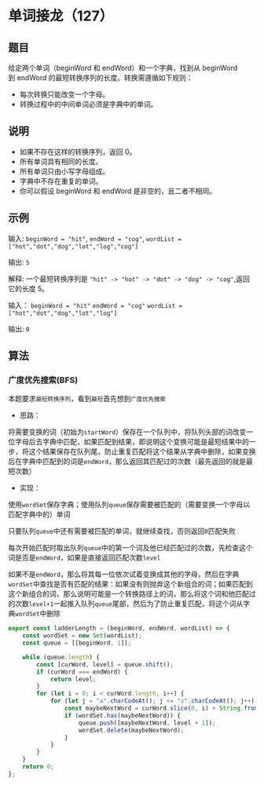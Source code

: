 # 单词接龙（127）

## 题目

给定两个单词（beginWord 和 endWord）和一个字典，找到从 beginWord 到 endWord 的最短转换序列的长度。转换需遵循如下规则：

- 每次转换只能改变一个字母。
- 转换过程中的中间单词必须是字典中的单词。

## 说明

- 如果不存在这样的转换序列，返回 0。
- 所有单词具有相同的长度。
- 所有单词只由小写字母组成。
- 字典中不存在重复的单词。
- 你可以假设 beginWord 和 endWord 是非空的，且二者不相同。

## 示例

输入:
`beginWord = "hit"`,
`endWord = "cog"`,
`wordList = ["hot","dot","dog","lot","log","cog"]`

输出: `5`

解释: 一个最短转换序列是 `"hit" -> "hot" -> "dot" -> "dog" -> "cog"`,返回它的长度 5。

输入：
`beginWord = "hit"`
`endWord = "cog"`
`wordList = ["hot","dot","dog","lot","log"]`

输出: `0`

## 算法

### 广度优先搜索(BFS)

本题要求`最短转换序列`，看到`最短`首先想到`广度优先搜索`

- 思路：

将需要变换的词（初始为`startWord`）保存在一个队列中，将队列头部的词改变一位字母后去字典中匹配，如果匹配到结果，即说明这个变换可能是最短结果中的一步，将这个结果保存在队列尾，防止重复匹配将这个结果从字典中删除，如果变换后在字典中匹配到的词是`endWord`，那么返回其匹配过的次数（最先返回的就是最短次数）

- 实现：

使用`wordSet`保存字典；使用队列`queue`保存需要被匹配的（需要变换一个字母以匹配字典中的）单词

只要队列`queue`中还有需要被匹配的单词，就继续查找，否则返回`0`匹配失败

每次开始匹配时取出队列`queue`中的第一个词及他已经匹配过的次数，先检查这个词是否是`endWord`，如果是直接返回匹配次数`level`

如果不是`endWord`，那么将其每一位依次试着变换成其他的字母，然后在字典`wordSet`中查找是否有匹配的结果：如果没有则抛弃这个新组合的词；如果匹配到这个新组合的词，那么说明可能是一个转换路径上的词，那么将这个词和他匹配过的次数`level+1`一起推入队列`queue`尾部，然后为了防止重复匹配，将这个词从字典`wordSet`中删除

```js
export const ladderLength = (beginWord, endWord, wordList) => {
	const wordSet = new Set(wordList);
	const queue = [[beginWord, 1]];

	while (queue.length) {
		const [curWord, level] = queue.shift();
		if (curWord === endWord) {
			return level;
		}
		for (let i = 0; i < curWord.length; i++) {
			for (let j = "a".charCodeAt(); j <= "z".charCodeAt(); j++) {
				const maybeNextWord = curWord.slice(0, i) + String.fromCharCode(j) + curWord.slice(i + 1);
				if (wordSet.has(maybeNextWord)) {
					queue.push([maybeNextWord, level + 1]);
					wordSet.delete(maybeNextWord);
				}
			}
		}
	}
	return 0;
};
```